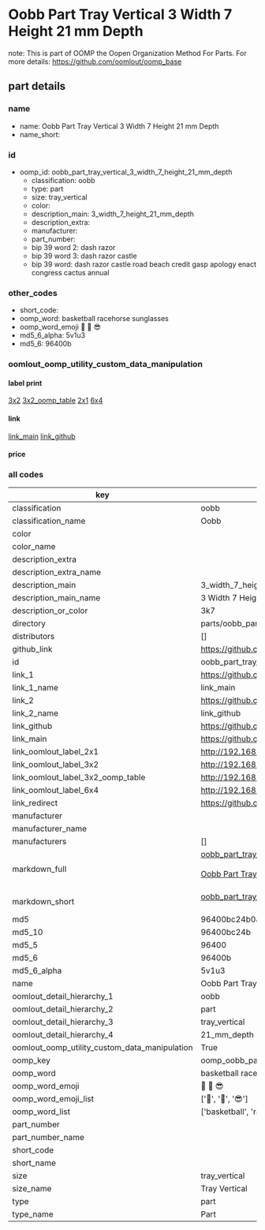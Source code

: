 # Oobb Part Tray Vertical 3 Width 7 Height 21 mm Depth  

note: This is part of OOMP the Oopen Organization Method For Parts. For more details: https://github.com/oomlout/oomp_base

##  part details
  







### name
* name: Oobb Part Tray Vertical 3 Width 7 Height 21 mm Depth
* name_short: 
### id
* oomp_id: oobb_part_tray_vertical_3_width_7_height_21_mm_depth
  * classification: oobb
  * type: part
  * size: tray_vertical
  * color: 
  * description_main: 3_width_7_height_21_mm_depth
  * description_extra: 
  * manufacturer: 
  * part_number: 
  * bip 39 word 2: dash razor
  * bip 39 word 3: dash razor castle
  * bip 39 word: dash razor castle road beach credit gasp apology enact congress cactus annual

### other_codes
* short_code: 
* oomp_word: basketball racehorse sunglasses
* oomp_word_emoji :basketball: :racehorse: :sunglasses:
* md5_6_alpha: 5v1u3
* md5_6: 96400b






### oomlout_oomp_utility_custom_data_manipulation
#### label print
[3x2](http://192.168.1.245:1112/?label=oomp%205v1u3)
[3x2_oomp_table](http://192.168.1.108:1112/?label=oomp%205v1u3)
[2x1](http://192.168.1.242:1112/?label=oomp%205v1u3)
[6x4](http://192.168.1.55:1112/?label=oomp%205v1u3)    

#### link

[link_main](https://github.com/oomlout/oomlout_oomp_version_1_messy/tree/main/parts/oobb_part_tray_vertical_3_width_7_height_21_mm_depth) [link_github](https://github.com/oomlout/oomlout_oomp_version_1_messy/tree/main/parts/oobb_part_tray_vertical_3_width_7_height_21_mm_depth)                             

#### price







### all codes 
| key | value |  
| --- | --- |  
| classification | oobb |  
| classification_name | Oobb |  
| color |  |  
| color_name |  |  
| description_extra |  |  
| description_extra_name |  |  
| description_main | 3_width_7_height_21_mm_depth |  
| description_main_name | 3 Width 7 Height 21 mm Depth |  
| description_or_color | 3k7 |  
| directory | parts/oobb_part_tray_vertical_3_width_7_height_21_mm_depth |  
| distributors | [] |  
| github_link | https://github.com/oomlout/oomlout_oomp_part_src/tree/main/parts/oobb_part_tray_vertical_3_width_7_height_21_mm_depth |  
| id | oobb_part_tray_vertical_3_width_7_height_21_mm_depth |  
| link_1 | https://github.com/oomlout/oomlout_oomp_version_1_messy/tree/main/parts/oobb_part_tray_vertical_3_width_7_height_21_mm_depth |  
| link_1_name | link_main |  
| link_2 | https://github.com/oomlout/oomlout_oomp_version_1_messy/tree/main/parts/oobb_part_tray_vertical_3_width_7_height_21_mm_depth |  
| link_2_name | link_github |  
| link_github | https://github.com/oomlout/oomlout_oomp_version_1_messy/tree/main/parts/oobb_part_tray_vertical_3_width_7_height_21_mm_depth |  
| link_main | https://github.com/oomlout/oomlout_oomp_version_1_messy/tree/main/parts/oobb_part_tray_vertical_3_width_7_height_21_mm_depth |  
| link_oomlout_label_2x1 | http://192.168.1.242:1112/?label=oomp%205v1u3 |  
| link_oomlout_label_3x2 | http://192.168.1.245:1112/?label=oomp%205v1u3 |  
| link_oomlout_label_3x2_oomp_table | http://192.168.1.108:1112/?label=oomp%205v1u3 |  
| link_oomlout_label_6x4 | http://192.168.1.55:1112/?label=oomp%205v1u3 |  
| link_redirect | https://github.com/oomlout/oomlout_oomp_version_1_messy/tree/main/parts/oobb_part_tray_vertical_3_width_7_height_21_mm_depth |  
| manufacturer |  |  
| manufacturer_name |  |  
| manufacturers | [] |  
| markdown_full | [oobb_part_tray_vertical_3_width_7_height_21_mm_depth](none)<br>[](none)<br>[Oobb Part Tray Vertical 3 Width 7 Height 21 Mm Depth](none)<br><br> |  
| markdown_short | [oobb_part_tray_vertical_3_width_7_height_21_mm_depth](none)<br><br> |  
| md5 | 96400bc24b0a6c04cc09bbae472ca9bd |  
| md5_10 | 96400bc24b |  
| md5_5 | 96400 |  
| md5_6 | 96400b |  
| md5_6_alpha | 5v1u3 |  
| name | Oobb Part Tray Vertical 3 Width 7 Height 21 mm Depth |  
| oomlout_detail_hierarchy_1 | oobb |  
| oomlout_detail_hierarchy_2 | part |  
| oomlout_detail_hierarchy_3 | tray_vertical |  
| oomlout_detail_hierarchy_4 | 21_mm_depth |  
| oomlout_oomp_utility_custom_data_manipulation | True |  
| oomp_key | oomp_oobb_part_tray_vertical_3_width_7_height_21_mm_depth |  
| oomp_word | basketball racehorse sunglasses |  
| oomp_word_emoji | :basketball: :racehorse: :sunglasses: |  
| oomp_word_emoji_list | [':basketball:', ':racehorse:', ':sunglasses:'] |  
| oomp_word_list | ['basketball', 'racehorse', 'sunglasses'] |  
| part_number |  |  
| part_number_name |  |  
| short_code |  |  
| short_name |  |  
| size | tray_vertical |  
| size_name | Tray Vertical |  
| type | part |  
| type_name | Part |  
